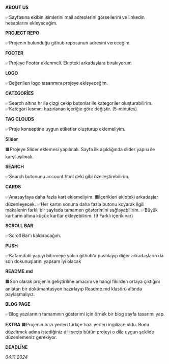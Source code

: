 **ABOUT US**

✅Sayfasına ekibin isimlerini mail adreslerini görsellerini ve linkedin hesaplarını ekleyeceğim.

**PROJECT REPO**

✅Projenin bulunduğu github reposunun adresini vereceğim.

**FOOTER**

✅Projeye Footer eklenmeli. Ekipteki arkadaşlara bırakıyorum

**LOGO**

✅Beğenilen logo tasarımını projeye ekleyeceğim.

**CATEGORİES**

✅Search altına hr ile çizgi çekip butonlar ile kategoriler oluşturabilirim.
✅Kategori kısmını hazırlanan içeriğie göre değiştir. (5-minutes)

**TAG CLOUDS**

✅Proje konseptine uygun etiketler oluşturup eklemeliyim.

**Slider**

🟧Projeye Slider eklemesi yapılmalı. Sayfa ilk açıldığında slider yapısı ile karşılaşılmalı.

**SEARCH**

✅Search butonunu account.html deki gibi özelleştirebilirim.

**CARDS**

✅Anasayfaya daha fazla kart eklemeliyim.
🟧İçerikleri ekipteki arkadaşlar düzenleyecek.
✅Her kartın sonuna daha fazla butonu koyarak ilgili makalenin farklı bir sayfada tamamen gösterimini sağlayabilirim.
✅Büyük kartların altına küçük kartlar ekleyebilirim. (9 Farklı içerik var)

**SCROLL BAR**

✅Scroll Bar'ı kaldıracağım.

**PUSH**

✅Kafamdaki yapıyı bitirmeye yakın github'a pushlayıp diğer arkadaşların da son dokunuşlarını yapsam iyi olacak

**README.md**

🟧Son olarak projenin geliştirilme amacını ve hangi fikirden ortaya çıktığını anlatan bir dokümantasyon hazırlayıp Readme.md klasörü altında paylaşmalıyız.

**BLOG PAGE**

✅Blog yazılarının tamamının gösterimi için örnek bir blog sayfa tasarımı yap.

**EXTRA**
🟧Projenin bazı yerleri türkçe bazı yerleri ingilizce oldu. Bunu düzeltmek adına istediğiniz dili seçip bütün projeyi o dile uygun şekilde düzenlemeniz gerekiyor.

**DEADLİNE**

*04.11.2024*
